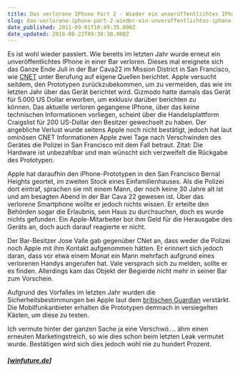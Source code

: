 ```yaml
---
title: Das verlorene IPhone Part 2 - Wieder ein unveröffentlichtes IPhone in einer Bar verloren
slug: das-verlorene-iphone-part-2-wieder-ein-unveroffentlichtes-iphone-in-einer-bar-verloren
date_published: 2011-09-01T10:49:35.000Z
date_updated: 2018-08-22T09:38:30.000Z
---
```


Es ist wohl wieder passiert. Wie bereits im letzten Jahr wurde erneut ein unveröffentlichtes IPhone in einer Bar verloren. Dieses mal ereignete sich das Ganze Ende Juli in der Bar Cava22 im Mission District in San Francisco, wie [CNET](http://news.cnet.com/8301-13579_3-20099899-37/apple-loses-another-unreleased-iphone-exclusive/) unter Berufung auf eigene Quellen berichtet. Apple versucht seitdem, den Prototypen zurückzubekommen, um zu vermeiden, das wie im letzten Jahr über das Gerät berichtet wird. Gizmodo hatte damals das Gerät für 5.000 US Dollar erworben, um exklusiv darüber berichten zu können. Das aktuelle verloren gegangene IPhone, über das keine technischen Informationen vorliegen, scheint über die Handelsplattform Craigslist für 200 US-Dollar den Besitzer gewechselt zu haben. Der angebliche Verlust wurde seitens Apple noch nicht bestätigt, jedoch hat laut ominösen CNET Informationen Apple zwei Tage nach Verschwinden des Gerätes die Polizei in San Francisco mit dem Fall betraut. Zitat: Die Hardware ist unbezahlbar und man wünscht sich verzweifelt die Rückgabe des Prototypen.

Apple hat daraufhin den iPhone-Prototypen in den San Francisco Bernal Heights geortet, im zweiten Stock eines Einfamilienhauses. Als die Polizei dort eintraf, sprachen sie mit einem Mann, der noch keine 30 Jahre alt ist und am besagten Abend in der Bar Cava 22 gewesen ist. Über das verlorene Smartphone wollte er jedoch nichts wissen. Er erteilte den Behörden sogar die Erlaubnis, sein Haus zu durchsuchen, doch es wurde nichts gefunden. Ein Apple-Mitarbeiter bot ihm Geld für die Herausgabe des Geräts an, doch auch darauf reagierte er nicht.

Der Bar-Besitzer Jose Valle gab gegenüber CNet an, dass weder die Polizei noch Apple mit ihm Kontakt aufgenommen hätten. Er erinnert sich jedoch daran, dass vor etwa einem Monat ein Mann mehrfach aufgrund eines verlorenen Handys angerufen hat. Vale versprach sich zu melden, sollte er es finden. Allerdings kam das Objekt der Begierde nicht mehr in seiner Bar zum Vorschein.

Aufgrund des Vorfalles im letzten Jahr wurden die Sicherheitsbestimmungen bei Apple laut dem [britischen Guardian](http://www.guardian.co.uk/technology/blog/2011/aug/02/iphone-october-september-more-likely) verstärkt. Die Mobilfunkanbieter erhalten die Prototypen demnach in versiegelten Kästen, um diese zu testen.

Ich vermute hinter der ganzen Sache ja eine Verschwö.... ähm einen erneuten Marketingstreich, so wie dies schon beim letzten Leak vermutet wurde. Bestätigen wird sich dies jedoch wohl nie zu hundert Prozent.

##### [[winfuture.de](http://winfuture.de/news,65271.html)]
